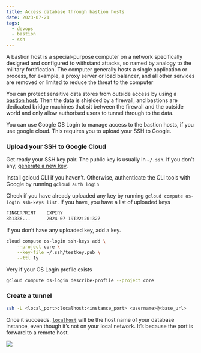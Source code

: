 ```yaml
---
title: Access database through bastion hosts
date: 2023-07-21
tags:
  - devops
  - bastion
  - ssh
---
```


A bastion host is a special-purpose computer on a network specifically designed and configured to withstand attacks, so named by analogy to the military fortification. The computer generally hosts a single application or process, for example, a proxy server or load balancer, and all other services are removed or limited to reduce the threat to the computer

You can protect sensitive data stores from outside access by using a [bastion host](https://en.wikipedia.org/wiki/Bastion_host). Then the data is shielded by a firewall, and bastions are dedicated bridge machines that sit between the firewall and the outside world and only allow authorised users to tunnel through to the data.

You can use Google OS Login to manage access to the bastion hosts, if you use google cloud. This requires you to upload your SSH to Google.

### Upload your SSH to Google Cloud

Get ready your SSH key pair. The public key is usually in `~/.ssh`. If you don’t any, [generate a new key](https://docs.github.com/en/authentication/connecting-to-github-with-ssh/generating-a-new-ssh-key-and-adding-it-to-the-ssh-agent). 

Install gcloud CLI if you haven’t. Otherwise, authenticate the CLI tools with Google by running `gcloud auth login`

Check if you have already uploaded any key by running `gcloud compute os-login ssh-keys list`. If you have, you have a list of uploaded keys

```bash
FINGERPRINT    EXPIRY
8b1336...      2024-07-19T22:20:32Z
```

If you don’t have any uploaded key, add a key.

```bash
cloud compute os-login ssh-keys add \
	--project core \
	--key-file ~/.ssh/testkey.pub \
	--ttl 1y
```

Very if your OS Login profile exists

```bash
gcloud compute os-login describe-profile --project core
```

### Create a tunnel

```bash
ssh -L <local_port>:localhost:<instance_port> <username>@<base_url>
```

Once it succeeds. [`localhost`](http://localhost/) will be the host name of your database instance, even though it’s not on your local network. It’s because the port is forward to a remote host.

![](https://s3.us-west-2.amazonaws.com/secure.notion-static.com/97672406-33d9-4552-a4fa-5e5ea4309e4b/Untitled.png?X-Amz-Algorithm=AWS4-HMAC-SHA256&X-Amz-Content-Sha256=UNSIGNED-PAYLOAD&X-Amz-Credential=AKIAT73L2G45EIPT3X45%2F20231011%2Fus-west-2%2Fs3%2Faws4_request&X-Amz-Date=20231011T012330Z&X-Amz-Expires=3600&X-Amz-Signature=f017950744ffea2410493fb9f4ce0b1f35e4980e68c7b0857992ed75908f42b5&X-Amz-SignedHeaders=host&x-id=GetObject)

